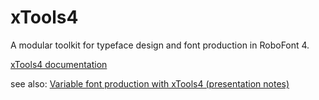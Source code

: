 xTools4
=======

A modular toolkit for typeface design and font production in RoboFont 4.

[xTools4 documentation](http://gferreira.github.io/xTools4/)

see also: [Variable font production with xTools4 (presentation notes)](http://gist.github.com/gferreira2/7219f99019d83b44512d315ef7bbc951)
